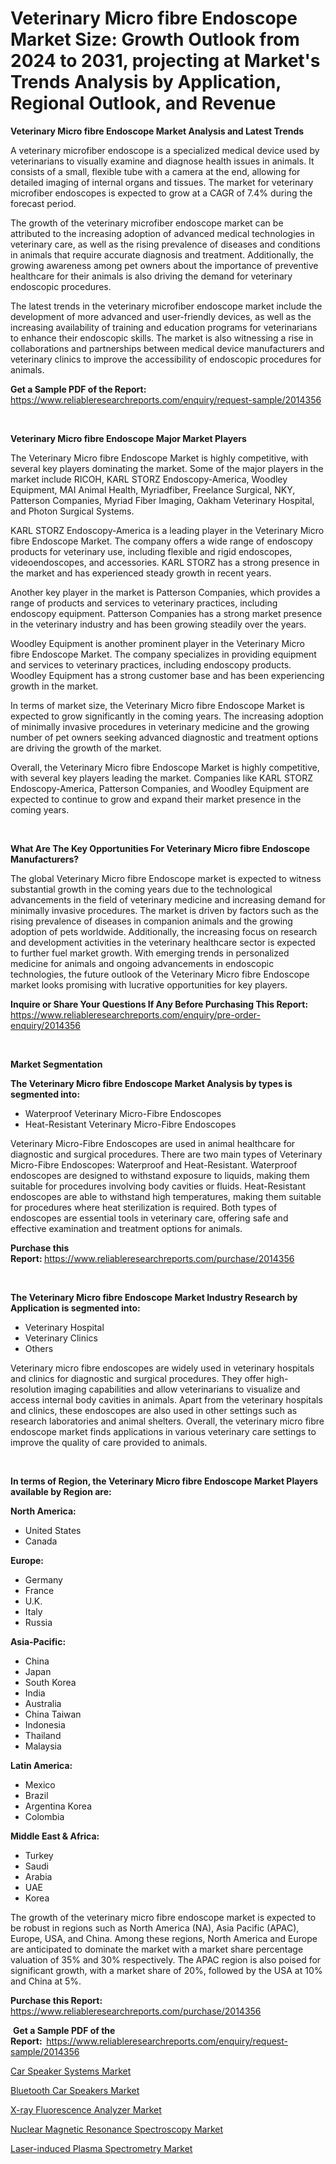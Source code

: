 <p><h1>Veterinary Micro fibre Endoscope Market Size: Growth Outlook from 2024 to 2031, projecting at Market's Trends Analysis by Application, Regional Outlook, and Revenue</h1></p><p><strong>Veterinary Micro fibre Endoscope Market Analysis and Latest Trends</strong></p>
<p><p>A veterinary microfiber endoscope is a specialized medical device used by veterinarians to visually examine and diagnose health issues in animals. It consists of a small, flexible tube with a camera at the end, allowing for detailed imaging of internal organs and tissues. The market for veterinary microfiber endoscopes is expected to grow at a CAGR of 7.4% during the forecast period.</p><p>The growth of the veterinary microfiber endoscope market can be attributed to the increasing adoption of advanced medical technologies in veterinary care, as well as the rising prevalence of diseases and conditions in animals that require accurate diagnosis and treatment. Additionally, the growing awareness among pet owners about the importance of preventive healthcare for their animals is also driving the demand for veterinary endoscopic procedures.</p><p>The latest trends in the veterinary microfiber endoscope market include the development of more advanced and user-friendly devices, as well as the increasing availability of training and education programs for veterinarians to enhance their endoscopic skills. The market is also witnessing a rise in collaborations and partnerships between medical device manufacturers and veterinary clinics to improve the accessibility of endoscopic procedures for animals.</p></p>
<p><strong>Get a Sample PDF of the Report:&nbsp;</strong> <a href="https://www.reliableresearchreports.com/enquiry/request-sample/2014356">https://www.reliableresearchreports.com/enquiry/request-sample/2014356</a></p>
<p>&nbsp;</p>
<p><strong>Veterinary Micro fibre Endoscope Major Market Players</strong></p>
<p><p>The Veterinary Micro fibre Endoscope Market is highly competitive, with several key players dominating the market. Some of the major players in the market include RICOH, KARL STORZ Endoscopy-America, Woodley Equipment, MAI Animal Health, Myriadfiber, Freelance Surgical, NKY, Patterson Companies, Myriad Fiber Imaging, Oakham Veterinary Hospital, and Photon Surgical Systems.</p><p>KARL STORZ Endoscopy-America is a leading player in the Veterinary Micro fibre Endoscope Market. The company offers a wide range of endoscopy products for veterinary use, including flexible and rigid endoscopes, videoendoscopes, and accessories. KARL STORZ has a strong presence in the market and has experienced steady growth in recent years.</p><p>Another key player in the market is Patterson Companies, which provides a range of products and services to veterinary practices, including endoscopy equipment. Patterson Companies has a strong market presence in the veterinary industry and has been growing steadily over the years.</p><p>Woodley Equipment is another prominent player in the Veterinary Micro fibre Endoscope Market. The company specializes in providing equipment and services to veterinary practices, including endoscopy products. Woodley Equipment has a strong customer base and has been experiencing growth in the market.</p><p>In terms of market size, the Veterinary Micro fibre Endoscope Market is expected to grow significantly in the coming years. The increasing adoption of minimally invasive procedures in veterinary medicine and the growing number of pet owners seeking advanced diagnostic and treatment options are driving the growth of the market.</p><p>Overall, the Veterinary Micro fibre Endoscope Market is highly competitive, with several key players leading the market. Companies like KARL STORZ Endoscopy-America, Patterson Companies, and Woodley Equipment are expected to continue to grow and expand their market presence in the coming years.</p></p>
<p>&nbsp;</p>
<p><strong>What Are The Key Opportunities For Veterinary Micro fibre Endoscope Manufacturers?</strong></p>
<p><p>The global Veterinary Micro fibre Endoscope market is expected to witness substantial growth in the coming years due to the technological advancements in the field of veterinary medicine and increasing demand for minimally invasive procedures. The market is driven by factors such as the rising prevalence of diseases in companion animals and the growing adoption of pets worldwide. Additionally, the increasing focus on research and development activities in the veterinary healthcare sector is expected to further fuel market growth. With emerging trends in personalized medicine for animals and ongoing advancements in endoscopic technologies, the future outlook of the Veterinary Micro fibre Endoscope market looks promising with lucrative opportunities for key players.</p></p>
<p><strong>Inquire or Share Your Questions If Any Before Purchasing This Report:</strong> <a href="https://www.reliableresearchreports.com/enquiry/pre-order-enquiry/2014356">https://www.reliableresearchreports.com/enquiry/pre-order-enquiry/2014356</a></p>
<p>&nbsp;</p>
<p><strong>Market Segmentation</strong></p>
<p><strong>The Veterinary Micro fibre Endoscope Market Analysis by types is segmented into:</strong></p>
<p><ul><li>Waterproof Veterinary Micro-Fibre Endoscopes</li><li>Heat-Resistant Veterinary Micro-Fibre Endoscopes</li></ul></p>
<p><p>Veterinary Micro-Fibre Endoscopes are used in animal healthcare for diagnostic and surgical procedures. There are two main types of Veterinary Micro-Fibre Endoscopes: Waterproof and Heat-Resistant. Waterproof endoscopes are designed to withstand exposure to liquids, making them suitable for procedures involving body cavities or fluids. Heat-Resistant endoscopes are able to withstand high temperatures, making them suitable for procedures where heat sterilization is required. Both types of endoscopes are essential tools in veterinary care, offering safe and effective examination and treatment options for animals.</p></p>
<p><strong>Purchase this Report:&nbsp;</strong><a href="https://www.reliableresearchreports.com/purchase/2014356">https://www.reliableresearchreports.com/purchase/2014356</a></p>
<p>&nbsp;</p>
<p><strong>The Veterinary Micro fibre Endoscope Market Industry Research by Application is segmented into:</strong></p>
<p><ul><li>Veterinary Hospital</li><li>Veterinary Clinics</li><li>Others</li></ul></p>
<p><p>Veterinary micro fibre endoscopes are widely used in veterinary hospitals and clinics for diagnostic and surgical procedures. They offer high-resolution imaging capabilities and allow veterinarians to visualize and access internal body cavities in animals. Apart from the veterinary hospitals and clinics, these endoscopes are also used in other settings such as research laboratories and animal shelters. Overall, the veterinary micro fibre endoscope market finds applications in various veterinary care settings to improve the quality of care provided to animals.</p></p>
<p>&nbsp;</p>
<p><strong>In terms of Region, the Veterinary Micro fibre Endoscope Market Players available by Region are:</strong></p>
<p>
    <p> <strong> North America: </strong>
        <ul>
            <li>United States</li>
            <li>Canada</li>
        </ul>
        </p> 
    <p> <strong> Europe: </strong>
        <ul>
            <li>Germany</li>
            <li>France</li>
            <li>U.K.</li>
            <li>Italy</li>
            <li>Russia</li>
        </ul>
        </p> 
    <p> <strong> Asia-Pacific: </strong>
        <ul>
            <li>China</li>
            <li>Japan</li>
            <li>South Korea</li>
            <li>India</li>
            <li>Australia</li>
            <li>China Taiwan</li>
            <li>Indonesia</li>
            <li>Thailand</li>
            <li>Malaysia</li>
        </ul>
        </p> 
    <p> <strong> Latin America: </strong>
        <ul>
            <li>Mexico</li>
            <li>Brazil</li>
            <li>Argentina Korea</li>
            <li>Colombia</li>
        </ul>
        </p> 
    <p> <strong> Middle East & Africa: </strong>
        <ul>
            <li>Turkey</li>
            <li>Saudi</li>
            <li>Arabia</li>
            <li>UAE</li>
            <li>Korea</li>
        </ul>
    </p>
    </p>
<p><p>The growth of the veterinary micro fibre endoscope market is expected to be robust in regions such as North America (NA), Asia Pacific (APAC), Europe, USA, and China. Among these regions, North America and Europe are anticipated to dominate the market with a market share percentage valuation of 35% and 30% respectively. The APAC region is also poised for significant growth, with a market share of 20%, followed by the USA at 10% and China at 5%.</p></p>
<p><strong>Purchase this Report: </strong><a href="https://www.reliableresearchreports.com/purchase/2014356">https://www.reliableresearchreports.com/purchase/2014356</a></p>
<p>&nbsp;<strong>Get a Sample PDF of the Report:&nbsp;&nbsp;</strong><a href="https://www.reliableresearchreports.com/enquiry/request-sample/2014356">https://www.reliableresearchreports.com/enquiry/request-sample/2014356</a></p>
<p><strong></strong></p>
<p><p><a href="https://view.publitas.com/reportprime-1/car-speaker-systems-market-research-report-reveals-the-latest-trends-and-opportunities-of-this-market-for-period-from-2024-2031/">Car Speaker Systems Market</a></p><p><a href="https://view.publitas.com/reportprime-1/bluetooth-car-speakers-market-size-share-trends-analysis-report-by-application-regional-outlook-competitive-strategies-and-segment-forecasts-2024-2031/">Bluetooth Car Speakers Market</a></p><p><a href="https://sore-arch-6db.notion.site/X-ray-Fluorescence-Analyzer-Market-Research-Report-Reveals-The-Latest-Trends-And-Opportunities-of-th-10dbbc13d7a4406f91151ea4d0f7777c">X-ray Fluorescence Analyzer Market</a></p><p><a href="https://confirmed-shield-e13.notion.site/Nuclear-Magnetic-Resonance-Spectroscopy-Market-Size-Reflecting-a-Forecast-Till-2031-Market-By-Type--75364edce28848839086a071ff3a1311">Nuclear Magnetic Resonance Spectroscopy Market</a></p><p><a href="https://funky-papaya-cf4.notion.site/Laser-induced-Plasma-Spectrometry-Market-Research-Report-Forecasted-for-Period-from-2024-2031-by--33b8e6c0335e412b901da5219d52f59d">Laser-induced Plasma Spectrometry Market</a></p></p>
